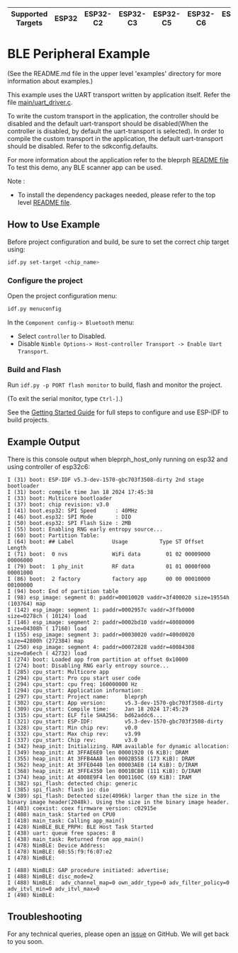 | Supported Targets | ESP32 | ESP32-C2 | ESP32-C3 | ESP32-C5 | ESP32-C6 | ESP32-H2 | ESP32-S3 |
| ----------------- | ----- | -------- | -------- | -------- | -------- | -------- | -------- |

# BLE Peripheral Example

(See the README.md file in the upper level 'examples' directory for more information about examples.)

This example uses the UART transport written by application itself. Refer the file [main/uart_driver.c](main/uart_driver.c).

To write the custom transport in the application, the controller should be disabled and the default uart-transport should be disabled(When the controller is disabled, by default the uart-transport is selected). In order to compile the custom transport in the application, the default uart-transport should be disabled. Refer to the sdkconfig.defaults.

For more information about the application refer to the bleprph [README file](../bleprph/README.md)
To test this demo, any BLE scanner app can be used.

Note :

* To install the dependency packages needed, please refer to the top level [README file](../../../README.md#running-test-python-script-pytest).

## How to Use Example

Before project configuration and build, be sure to set the correct chip target using:

```bash
idf.py set-target <chip_name>
```

### Configure the project

Open the project configuration menu:

```bash
idf.py menuconfig
```

In the `Component config-> Bluetooth` menu:

* Select `controller` to Disabled.
* Disable `Nimble Options-> Host-controller Transport -> Enable Uart Transport`.

### Build and Flash

Run `idf.py -p PORT flash monitor` to build, flash and monitor the project.

(To exit the serial monitor, type ``Ctrl-]``.)

See the [Getting Started Guide](https://idf.espressif.com/) for full steps to configure and use ESP-IDF to build projects.

## Example Output

There is this console output when bleprph_host_only running on esp32 and using controller of esp32c6:

```
I (31) boot: ESP-IDF v5.3-dev-1570-gbc703f3508-dirty 2nd stage bootloader
I (31) boot: compile time Jan 18 2024 17:45:38
I (33) boot: Multicore bootloader
I (37) boot: chip revision: v3.0
I (41) boot.esp32: SPI Speed      : 40MHz
I (46) boot.esp32: SPI Mode       : DIO
I (50) boot.esp32: SPI Flash Size : 2MB
I (55) boot: Enabling RNG early entropy source...
I (60) boot: Partition Table:
I (64) boot: ## Label            Usage          Type ST Offset   Length
I (71) boot:  0 nvs              WiFi data        01 02 00009000 00006000
I (79) boot:  1 phy_init         RF data          01 01 0000f000 00001000
I (86) boot:  2 factory          factory app      00 00 00010000 00100000
I (94) boot: End of partition table
I (98) esp_image: segment 0: paddr=00010020 vaddr=3f400020 size=19554h (103764) map
I (142) esp_image: segment 1: paddr=0002957c vaddr=3ffb0000 size=0278ch ( 10124) load
I (146) esp_image: segment 2: paddr=0002bd10 vaddr=40080000 size=04308h ( 17160) load
I (155) esp_image: segment 3: paddr=00030020 vaddr=400d0020 size=42800h (272384) map
I (250) esp_image: segment 4: paddr=00072828 vaddr=40084308 size=0a6ech ( 42732) load
I (274) boot: Loaded app from partition at offset 0x10000
I (274) boot: Disabling RNG early entropy source...
I (285) cpu_start: Multicore app
I (294) cpu_start: Pro cpu start user code
I (294) cpu_start: cpu freq: 160000000 Hz
I (294) cpu_start: Application information:
I (297) cpu_start: Project name:     bleprph
I (302) cpu_start: App version:      v5.3-dev-1570-gbc703f3508-dirty
I (309) cpu_start: Compile time:     Jan 18 2024 17:45:29
I (315) cpu_start: ELF file SHA256:  bd62addc6...
I (321) cpu_start: ESP-IDF:          v5.3-dev-1570-gbc703f3508-dirty
I (328) cpu_start: Min chip rev:     v0.0
I (332) cpu_start: Max chip rev:     v3.99
I (337) cpu_start: Chip rev:         v3.0
I (342) heap_init: Initializing. RAM available for dynamic allocation:
I (349) heap_init: At 3FFAE6E0 len 00001920 (6 KiB): DRAM
I (355) heap_init: At 3FFB4AA8 len 0002B558 (173 KiB): DRAM
I (362) heap_init: At 3FFE0440 len 00003AE0 (14 KiB): D/IRAM
I (368) heap_init: At 3FFE4350 len 0001BCB0 (111 KiB): D/IRAM
I (374) heap_init: At 4008E9F4 len 0001160C (69 KiB): IRAM
I (382) spi_flash: detected chip: generic
I (385) spi_flash: flash io: dio
W (389) spi_flash: Detected size(4096k) larger than the size in the binary image header(2048k). Using the size in the binary image header.
I (403) coexist: coex firmware version: c02915e
I (408) main_task: Started on CPU0
I (418) main_task: Calling app_main()
I (428) NimBLE_BLE_PRPH: BLE Host Task Started
I (438) uart: queue free spaces: 8
I (438) main_task: Returned from app_main()
I (478) NimBLE: Device Address:
I (478) NimBLE: 60:55:f9:f6:07:e2
I (478) NimBLE:

I (488) NimBLE: GAP procedure initiated: advertise;
I (488) NimBLE: disc_mode=2
I (488) NimBLE:  adv_channel_map=0 own_addr_type=0 adv_filter_policy=0 adv_itvl_min=0 adv_itvl_max=0
I (498) NimBLE:
```

## Troubleshooting

For any technical queries, please open an [issue](https://github.com/espressif/esp-idf/issues) on GitHub. We will get back to you soon.
